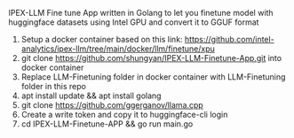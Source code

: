 IPEX-LLM Fine tune App written in Golang to let you finetune model with huggingface datasets using Intel GPU and convert it to GGUF format

1. Setup a docker container based on this link: https://github.com/intel-analytics/ipex-llm/tree/main/docker/llm/finetune/xpu
2. git clone https://github.com/shungyan/IPEX-LLM-Finetune-App.git into docker container
3. Replace LLM-Finetuning folder in docker container with LLM-Finetuning folder in this repo
4. apt install update && apt install golang
5. git clone https://github.com/ggerganov/llama.cpp
6. Create a write token and copy it to huggingface-cli login
7. cd IPEX-LLM-Finetune-APP && go run main.go
